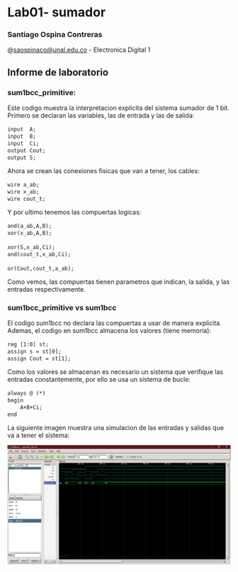 # Lab01- sumador 

### Santiago Ospina Contreras

@saospinaco@unal.edu.co - Electronica Digital 1

## Informe de laboratorio

### sum1bcc_primitive:

Este codigo muestra la interpretacion explicita del sistema sumador de 1 bit. Primero se declaran las variables, las de entrada y las de salida:

    input  A;
    input  B;
    input  Ci;
    output Cout;
    output S;

Ahora se crean las conexiones fisicas que van a tener, los cables:

    wire a_ab;
    wire x_ab;
    wire cout_t;

Y por ultimo tenemos las compuertas logicas:

    and(a_ab,A,B);
    xor(x_ab,A,B);

    xor(S,x_ab,Ci);
    and(cout_t,x_ab,Ci);

    or(Cout,cout_t,a_ab);

Como vemos, las compuertas tienen parametros que indican, la salida, y las entradas respectivamente.

### sum1bcc_primitive vs sum1bcc

El codigo sum1bcc no declara las compuertas a usar de manera explicita. Ademas, el codigo en sum1bcc almacena los valores (tiene memoria):

    reg [1:0] st;
    assign s = st[0];
    assign Cout = st[1];

Como los valores se almacenan es necesario un sistema que verifique las entradas constantemente, por ello se usa un sistema de bucle:

    always @ (*)
    begin
        A+B+Ci;
    end

La siguiente imagen muestra una simulacion de las entradas y salidas que va a tener el sistema:

![](/Captura1.PNG)